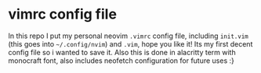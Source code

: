 # vimrc config file

In this repo I put my personal neovim ``.vimrc`` config file, including ``init.vim`` (this goes into ``~/.config/nvim``) and ``.vim``, hope you like it! Its my first decent config file so i wanted to save it. Also this is done in alacritty term with monocraft font, also includes neofetch configuration for future uses :}
